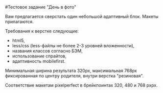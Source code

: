 #Тестовое задание "День в фото"

Вам предлагается cверстать один небольшой адаптивный блок. 
Макеты прилагаются. 

Требования к верстке следующие: 
* html5, 
* less/css (less-файлы не более 2-3 уровней вложенности), 
* названия классов согласно БЭМ, 
* использование спрайтов, 
* адаптивность mobilefirst. 

Минимальная ширина результата 320px, максимальная 768px фиксированная по центру родителя, внутри верстка "резиновая". 

Соответствие макетам pixelperfect в брейкпоинтах 320, 480 и 768 pxpx. 